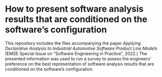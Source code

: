 # How to present software analysis results that are conditioned on the software’s configuration

This repository includes the files accompanying the paper *Applying Declarative Analysis to Industrial Automotive Software Product Line Models* (EMSE Special Issue on “Software Engineering in Practice”, 2022.) The presented information was used to run a survey to assess the engineers' preference on the best representation of software analysis results that are conditioned on the software’s configuration.
